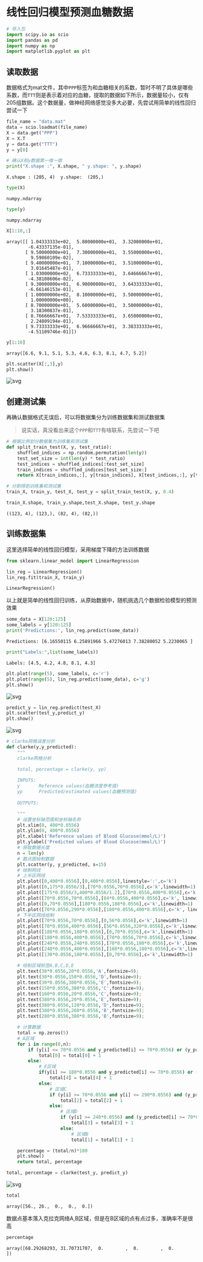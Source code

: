 # 线性回归模型预测血糖数据


```python
# 导入包
import scipy.io as scio
import pandas as pd
import numpy as np
import matplotlib.pyplot as plt
```

## 读取数据

数据格式为mat文件，其中`PPP`标签为和血糖相关的系数，暂时不明了具体是哪些系数，而`TTT`则是表示着对应的血糖，提取的数据如下所示，数据量较小，仅有205组数据。这个数据量，做神经网络感觉没多大必要，先尝试用简单的线性回归尝试一下


```python
file_name = "data.mat"
data = scio.loadmat(file_name)
X = data.get("PPP")
X = X.T
y = data.get("TTT")
y = y[0]
```


```python
# 确认X和y数据第一维一致
print("X.shape :", X.shape, " y.shape: ", y.shape)
```

    X.shape : (205, 4)  y.shape:  (205,)



```python
type(X)
```




    numpy.ndarray




```python
type(y)
```




    numpy.ndarray




```python
X[1:10,:]
```




    array([[ 1.04333333e+02,  5.80000000e+01,  3.32000000e+01,
            -6.43337135e-01],
           [ 9.50000000e+01,  7.30000000e+01,  3.55000000e+01,
             9.59860109e-02],
           [ 9.40000000e+01,  7.10000000e+01,  3.51000000e+01,
             3.01645487e-01],
           [ 1.03000000e+02,  6.73333333e+01,  3.64666667e+01,
            -4.38108606e-02],
           [ 9.30000000e+01,  6.90000000e+01,  3.64333333e+01,
            -6.66146153e-01],
           [ 1.00000000e+02,  8.10000000e+01,  3.50000000e+01,
             1.00000000e+00],
           [ 8.70000000e+01,  5.60000000e+01,  3.50000000e+01,
             3.18300837e-01],
           [ 8.76666667e+01,  7.53333333e+01,  3.65000000e+01,
             2.24809194e-01],
           [ 9.73333333e+01,  6.96666667e+01,  3.38333333e+01,
            -4.51109746e-01]])




```python
y[1:10]
```




    array([6.6, 9.1, 5.1, 5.3, 4.6, 6.3, 8.1, 4.7, 5.2])




```python
plt.scatter(X[:,3],y)
plt.show()
```


    
![svg](LinearRegressionPredict_files/LinearRegressionPredict_9_0.svg)
    


## 创建测试集

再确认数据格式无误后，可以将数据集分为训练数据集和测试数据集

>说实话，真没看出来这个`PPP`和`TTT`有啥联系，先尝试一下吧


```python
# 根据比例划分数据集为训练集和测试集
def split_train_test(X, y, test_ratio):
    shuffled_indices = np.random.permutation(len(y))
    test_set_size = int(len(y) * test_ratio)
    test_indices = shuffled_indices[:test_set_size]
    train_indices = shuffled_indices[test_set_size:]
    return X[train_indices,:], y[train_indices], X[test_indices,:], y[test_indices]
```


```python
# 分割得到训练集和测试集
train_X, train_y, test_X, test_y = split_train_test(X, y, 0.4)
```


```python
train_X.shape, train_y.shape,test_X.shape, test_y.shape
```




    ((123, 4), (123,), (82, 4), (82,))



## 训练数据集

这里选择简单的线性回归模型，采用梯度下降的方法训练数据


```python
from sklearn.linear_model import LinearRegression

lin_reg = LinearRegression()
lin_reg.fit(train_X, train_y)
```




    LinearRegression()



以上就是简单的线性回归训练，从原始数据中，随机挑选几个数据检验模型的预测效果


```python
some_data = X[120:125]
some_labels = y[120:125]
print('Predictions:', lin_reg.predict(some_data))
```

    Predictions: [6.16550115 6.25891966 5.47276013 7.38280052 5.2230065 ]



```python
print("Labels:",list(some_labels))
```

    Labels: [4.5, 4.2, 4.8, 8.1, 4.3]



```python
plt.plot(range(5), some_labels, c='r')
plt.plot(range(5), lin_reg.predict(some_data), c='g')
plt.show()
```


    
![svg](LinearRegressionPredict_files/LinearRegressionPredict_19_0.svg)
    



```python
predict_y = lin_reg.predict(test_X)
plt.scatter(test_y,predict_y)
plt.show()
```


    
![svg](LinearRegressionPredict_files/LinearRegressionPredict_20_0.svg)
    



```python
# clarke网格误差分析
def clarke(y,y_predicted):
    """
    clarke网格分析

    total, percentage = clarke(y, yp)
    
    INPUTS:
    y       Reference values(血糖浓度参考值)
    yp      Predicted/estimated values(血糖预测值)
    
    OUTPUTS:

    """
    # 设置坐标轴范围和坐标轴名称
    plt.xlim(0, 400*0.0556)
    plt.ylim(0, 400*0.0556)
    plt.xlabel('Reference values of Blood Glucose(mmol/L)')
    plt.ylabel('Predicted values of Blood Glucose(mmol/L)')
    # 获取数据长度
    n = len(y)
    # 散点图绘制数据
    plt.scatter(y, y_predicted, s=15)
    # 绘制网线
    # 上半区网线
    plt.plot([0,400*0.0556],[0,400*0.0556],linestyle=':',c='k') 
    plt.plot([0,175*0.0556/3],[70*0.0556,70*0.0556],c='k',linewidth=1)
    plt.plot([175*0.0556/3,400*0.0556/1.2],[70*0.0556,400*0.0556],c='k',linewidth=1)
    plt.plot([70*0.0556,70*0.0556],[84*0.0556,400*0.0556],c='k', linewidth=1)
    plt.plot([0,70*0.0556],[180*0.0556,180*0.0556],c='k',linewidth=1)
    plt.plot([70*0.0556,290*0.0556],[180*0.0556,400*0.0556],c='k', linewidth=1)
    # 下半区网线绘制
    plt.plot([70*0.0556,70*0.0556],[0,56*0.0556],c='k',linewidth=1)
    plt.plot([70*0.0556,400*0.0556],[56*0.0556,320*0.0556],c='k',linewidth=1)
    plt.plot([180*0.0556,180*0.0556],[0,70*0.0556],c='k',linewidth=1)
    plt.plot([180*0.0556,400*0.0556],[70*0.0556,70*0.0556],c='k',linewidth=1)
    plt.plot([240*0.0556,240*0.0556],[70*0.0556,180*0.0556],c='k',linewidth=1)
    plt.plot([240*0.0556,400*0.0556],[180*0.0556,180*0.0556],c='k',linewidth=1)
    plt.plot([130*0.0556,180*0.0556],[0,70*0.0556],c='k',linewidth=1)
    
    # 绘制区域标签A,B,C,D,E
    plt.text(30*0.0556,20*0.0556,'A',fontsize=9);
    plt.text(30*0.0556,150*0.0556,'D',fontsize=9);
    plt.text(30*0.0556,380*0.0556,'E',fontsize=9);
    plt.text(150*0.0556,380*0.0556,'C',fontsize=9);
    plt.text(160*0.0556,20*0.0556,'C',fontsize=9);
    plt.text(380*0.0556,20*0.0556,'E',fontsize=9);
    plt.text(380*0.0556,120*0.0556,'D',fontsize=9);
    plt.text(380*0.0556,260*0.0556,'B',fontsize=9);
    plt.text(280*0.0556,380*0.0556,'B',fontsize=9);

    # 计算数据
    total = np.zeros(5)
    # A区域
    for i in range(0,n):
        if (y[i] <= 70*0.0556 and y_predicted[i] <= 70*0.0556) or (y_predicted[i] <= 1.2*y[i] and y_predicted[i] >= 0.8*y[i]): 
            total[0] = total[0] + 1
        else:
            # E区域
            if(y[i] >= 180*0.0556 and y_predicted[i] <= 70*0.0556) or (y[i] <= 70*0.0556 and y_predicted[i] >= 180*0.0556):
                total[4] = total[4] + 1
            else:
                # 区域C
                if (y[i] >= 70*0.0556 and y[i] <= 290*0.0556) and (y_predicted[i] >= y[i] + 110*0.0556) or (y[i] >= 130*0.0556 and y[i] <= 180*0.0556) and (y_predicted[i] <= (7/5)*y[i] - 182*0.0556):
                    total[2] = total[2] + 1
                else:
                    # 区域D
                    if (y[i] >= 240*0.0556) and (y_predicted[i] >= 70*0.0556) and (y_predicted[i] <= 180*0.0556) or (y[i] <= 175*0.0556/3 and y_predicted[i] <= 180*0.0556) and (y_predicted[i] >= 70*0.0556) or (y[i] >= 175*0.0556/3 and y[i] <= 70*0.0556) and (y_predicted[i] >= (6/5)*y[i]):
                        total[3] = total[3] + 1
                    else:
                        # 区域B
                        total[1] = total[1] + 1

    percentage = (total/n)*100
    plt.show()
    return total, percentage
```


```python
total, percentage = clarke(test_y, predict_y)
```


    
![svg](LinearRegressionPredict_files/LinearRegressionPredict_22_0.svg)
    



```python
total
```




    array([56., 26.,  0.,  0.,  0.])



数据点基本落入克拉克网络A,B区域，但是在B区域的点有点过多，准确率不是很高


```python
percentage
```




    array([68.29268293, 31.70731707,  0.        ,  0.        ,  0.        ])




```python

```
